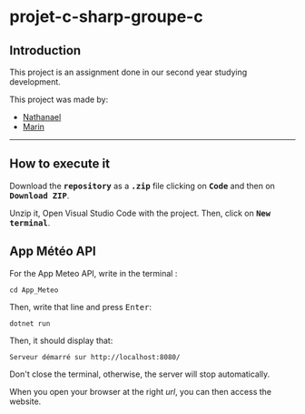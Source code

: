 # projet-c-sharp-groupe-c

## Introduction

This project is an assignment done in our second year studying development.

This project was made by:

- [Nathanael](https://github.com/Epikdimond-N)
- [Marin](https://github.com/harelmarin)


---


## How to execute it

Download the **<kbd>repository</kbd>** as a **<kbd>.zip</kbd>** file clicking on **<kbd>Code</kbd>** and then on **<kbd>Download ZIP</kbd>**.

Unzip it, Open Visual Studio Code with the project. Then, click on **<kbd>New terminal</kbd>**.

## App Météo API

For the App Meteo API, write in the terminal :
```
cd App_Meteo
```

Then, write that line and press <kbd>Enter</kbd>:
```
dotnet run
```

Then, it should display that:
```
Serveur démarré sur http://localhost:8080/
```
Don't close the terminal, otherwise, the server will stop automatically.

When you open your browser at the right *url*, you can then access the website.

